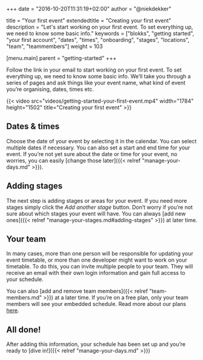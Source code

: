 +++
date            = "2016-10-20T11:31:19+02:00"
author          = "@niekdekker"

title           = "Your first event"
extendedtitle	= "Creating your first event"
description     = "Let's start working on your first event. To set everything up, we need to know some basic info."
keywords        = ["blokks", "getting started", "your first account", "dates", "times", "onboarding", "stages", "locations", "team", "teammembers"]
weight          = 103

[menu.main]
parent          = "getting-started"
+++

Follow the link in your email to start working on your first event. To set everything up, we need to know some basic info. We’ll take you through a series of pages and ask things like your event name, what kind of event you’re organising, dates, times etc.

{{< video src="videos/getting-started-your-first-event.mp4" width="1784" height="1502" title="Creating your first event" >}}

## Dates & times
Choose the date of your event by selecting it in the calendar. You can select multiple dates if necessary. You can also set a start and end time for your event. If you’re not yet sure about the date or time for your event, no worries, you can easily [change those later]({{< relref "manage-your-days.md" >}}).

## Adding stages
The next step is adding stages or areas for your event. If you need more stages simply click the *Add another stage* button. Don’t worry if you’re not sure about which stages your event will have. You can always [add new ones]({{< relref "manage-your-stages.md#adding-stages" >}}) at later time.

## Your team
In many cases, more than one person will be responsible for updating your event timetable, or more than one developer might want to work on your timetable. To do this, you can invite multiple people to your team. They will receive an email with their own login information and gain full access to your schedule.

You can also [add and remove team members]({{< relref "team-members.md" >}}) at a later time. If you’re on a free plan, only your team members will see your embedded schedule. Read more about our plans [here](http://plans).

## All done!
After adding this information, your schedule has been set up and you’re ready to [dive in!]({{< relref "manage-your-days.md" >}})
